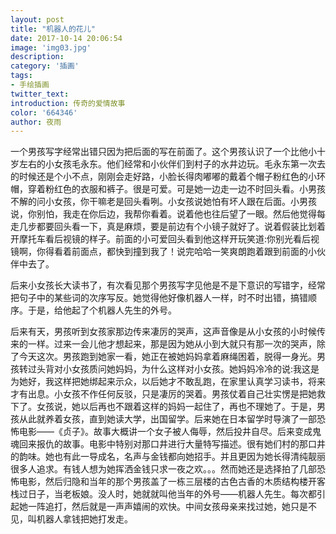 ```yaml
---
layout: post
title: "机器人的花儿"
date: 2017-10-14 20:06:54
image: 'img03.jpg'
description:
category: '插画'
tags:
- 手绘插画
twitter_text: 
introduction: 传奇的爱情故事
color: '664346'
author: 夜雨
---
```

一个男孩写字经常出错只因为把后面的写在前面了。这个男孩认识了一个比他小十岁左右的小女孩毛永东。他们经常和小伙伴们到村子的水井边玩。毛永东第一次去的时候还是个小不点，刚刚会走好路，小脸长得肉嘟嘟的戴着个帽子粉红色的小环帽，穿着粉红色的衣服和裤子。很是可爱。可是她一边走一边不时回头看。小男孩不解的问小女孩，你干嘛老是回头看咧。小女孩说她怕有坏人跟在后面。小男孩说，你别怕，我走在你后边，我帮你看着。说着他也往后望了一眼。然后他觉得每走几步都要回头看一下，真是麻烦，要是前边有个小镜子就好了。说着假装比划着开摩托车看后视镜的样子。前面的小可爱回头看到他这样开玩笑道:你别光看后视镜啊，你得看着前面点，都快到撞到我了！说完哈哈一笑爽朗跑着跟到前面的小伙伴中去了。

后来小女孩长大读书了，有次看见那个男孩写字见他是不是下意识的写错字，经常把句子中的某些词的次序写反。她觉得他好像机器人一样，时不时出错，搞错顺序。于是，给他起了个机器人先生的外号。

后来有天，男孩听到女孩家那边传来凄厉的哭声，这声音像是从小女孩的小时候传来的一样。过来一会儿他才想起来，那是因为她从小到大就只有那一次的哭声，除了今天这次。男孩跑到她家一看，她正在被她妈妈拿着麻绳困着，脱得一身光。男孩转过头背对小女孩质问她妈妈，为什么这样对小女孩。她妈妈冷冷的说:我这是为她好，我这样把她绑起来示众，以后她才不敢乱跑，在家里认真学习读书，将来才有出息。小女孩不作任何反驳，只是凄厉的哭着。男孩仗着自己壮实愣是把她救下了。女孩说，她以后再也不跟着这样的妈妈一起住了，再也不理她了。于是，男孩从此就养着女孩，直到她读大学，出国留学。后来她在日本留学时导演了一部恐怖电影——《贞子》。故事大概讲一个女子被人侮辱，然后投井自尽。后来变成鬼魂回来报仇的故事。电影中特别对那口井进行大量特写描述。很有她们村的那口井的韵味。她也有此一导成名，名声与金钱都向她招手。并且更因为她长得清纯靓丽很多人追求。有钱人想为她挥洒金钱只求一夜之欢。。。然而她还是选择拍了几部恐怖电影，然后归隐和当年的那个男孩盖了一栋三层楼的古色古香的木质结构楼开客栈过日子，当老板娘。没人时，她就就叫他当年的外号——机器人先生。每次都引起她一阵追打，然后就是一声声嬉闹的欢快。中间女孩母亲来找过她，她只是不见，叫机器人拿钱把她打发走。

